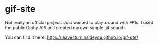 # gif-site

Not really an official project. Just wanted to play around with APIs. I used the public Giphy API and created my own simple gif search.

You can find it here: https://leavesturninsideyou.github.io/gif-site/